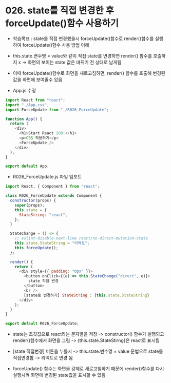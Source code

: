 # 026. state를 직접 변경한 후 forceUpdate()함수 사용하기

- 학습목표 : state를 직접 변경했을시 forceUpdate()함수로 render()함수를 실행하여 forceUpdate()함수 사용 방법 이해

- this.state.변수명 = value와 같이 직접 state를 변경하면 render() 함수를 호출하지 x -> 화면의 보이는 state 값은 바뀌기 전 상태로 남게됨
- 이때 forceUpdate()함수로 화면을 새로고침하면, render() 함수를 호출해 변경된값을 화면에 보여줄수 있음

- App.js 수정

```js
import React from "react";
import "./App.css";
import ForceUpdate from "./R026_ForceUpdate";

function App() {
  return (
    <div>
      <h1>Start React 200!</h1>
      <p>CSS 적용하기</p>
      <ForceUpdate />
    </div>
  );
}

export default App;
```

- R026_ForceUpdate.js 파일 임포트

```js
import React, { Component } from "react";

class R026_ForceUpdate extends Component {
  constructor(props) {
    super(props);
    this.state = {
      StateString: "react",
    };
  }

  StateChange = () => {
    // eslint-disable-next-line react/no-direct-mutation-state
    this.state.StateString = "리액트";
    this.forceUpdate();
  };

  render() {
    return (
      <div style={{ padding: "0px" }}>
        <button onClick={(e) => this.StateChange("direct", e)}>
          state 직접 변경
        </button>
        <br />
        [state로 변경하기] StateString : {this.state.StateString}
      </div>
    );
  }
}

export default R026_ForceUpdate;
```

- state는 초깃값으로 react라는 문자열을 저장 -> constructor() 함수가 실행되고 render()함수에서 화면을 그림 -> {this.state.StateStirng}은 react로 표시됨

- [state 직접변경] 버튼을 누를시 -> this.state.변수명 = value 문법으로 state를 직접변경함 -> 리액트로 변경 됨

- forceUpdate() 함수는 화면을 강제로 새로고침하기 때문에 render()함수를 다시 실행시켜 화면에 변경된 state값을 표시할 수 있음
